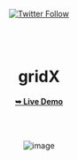 <div align="center">
  
  [![Twitter Follow](https://img.shields.io/twitter/follow/PilaGonzalezOk?style=social)](https://twitter.com/intent/follow?screen_name=PilaGonzalezOk)

  <br />
  <br />

# gridX

 <a href="https://gridxportfolio.netlify.app/" target="_blank"><strong>➥ Live Demo</strong></a>

   <br />
  <br />

![image](https://github.com/Pilag6/gridX/assets/79191808/94e0ee77-2b73-4a7f-8722-0b2cf8542cba)

</div>
